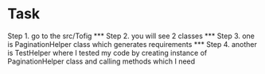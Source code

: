 # Task

Step 1. go to the src/Tofig ***
Step 2. you will see 2 classes ***
Step 3. one is PaginationHelper class which generates requirements ***
Step 4. another is TestHelper where I tested my code by creating instance of PaginationHelper class and calling methods which I need
